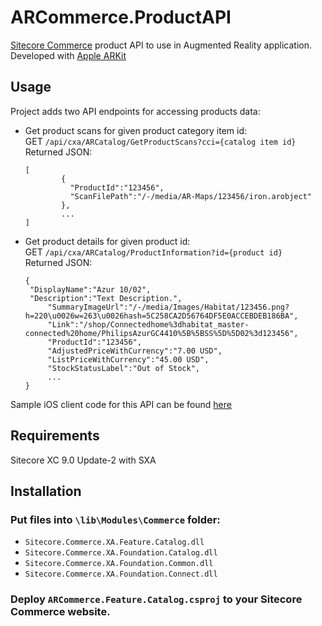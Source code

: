 # ARCommerce.ProductAPI

[Sitecore Commerce](https://dev.sitecore.net/Downloads/Sitecore_Commerce.aspx) product API to use in Augmented Reality application. Developed with [Apple ARKit](https://developer.apple.com/arkit/)

## Usage

Project adds two API endpoints for accessing products data:
* Get product scans for given product category item id: <br/>
 GET `/api/cxa/ARCatalog/GetProductScans?cci={catalog item id}`<br/>
 Returned JSON: 
	```
	[
			{
			  "ProductId":"123456",
			  "ScanFilePath":"/-/media/AR-Maps/123456/iron.arobject"
			},
			...
	]
	```
  
* Get product details for given product id: <br/>
 GET `/api/cxa/ARCatalog/ProductInformation?id={product id}` <br/>
	Returned JSON:
	```
	{
	 "DisplayName":"Azur 10/02",
	 "Description":"Text Description.",
         "SummaryImageUrl":"/-/media/Images/Habitat/123456.png?h=220\u0026w=263\u0026hash=5C258CA2D56764DF5E0ACCEBDEB186BA",
         "Link":"/shop/Connectedhome%3dhabitat_master-connected%20home/PhilipsAzurGC4410%5B%5BSS%5D%5D02%3d123456",
         "ProductId":"123456",
         "AdjustedPriceWithCurrency":"7.00 USD",
         "ListPriceWithCurrency":"45.00 USD",
         "StockStatusLabel":"Out of Stock",
         ...
	}
	```

Sample iOS client code for this API can be found [here](https://github.com/whuu/ARCommerce.ClientApp)

## Requirements

Sitecore XC 9.0 Update-2 with SXA

## Installation

### Put files into `\lib\Modules\Commerce` folder: 
* `Sitecore.Commerce.XA.Feature.Catalog.dll`
* `Sitecore.Commerce.XA.Foundation.Catalog.dll`
* `Sitecore.Commerce.XA.Foundation.Common.dll`
* `Sitecore.Commerce.XA.Foundation.Connect.dll`

### Deploy `ARCommerce.Feature.Catalog.csproj` to your Sitecore Commerce website.
